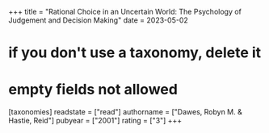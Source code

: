+++
title = "Rational Choice in an Uncertain World: The Psychology of Judgement and Decision Making"
date = 2023-05-02
# if you don't use a taxonomy, delete it
# empty fields not allowed
[taxonomies]
  readstate = ["read"]
  authorname = ["Dawes, Robyn M. & Hastie, Reid"]
  pubyear = ["2001"]
  rating = ["3"]
+++


